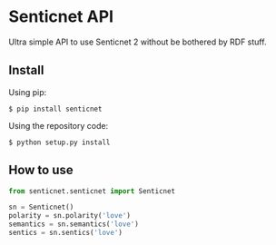 # Senticnet API

Ultra simple API to use Senticnet 2 without be bothered by RDF stuff.

## Install

Using pip:

```
$ pip install senticnet
```

Using the repository code:

```
$ python setup.py install
```

## How to use

```python
from senticnet.senticnet import Senticnet

sn = Senticnet()
polarity = sn.polarity('love')
semantics = sn.semantics('love')
sentics = sn.sentics('love')
```
